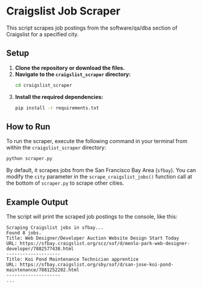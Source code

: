 # Craigslist Job Scraper

This script scrapes job postings from the software/qa/dba section of Craigslist for a specified city.

## Setup

1.  **Clone the repository or download the files.**
2.  **Navigate to the `craigslist_scraper` directory:**
    ```bash
    cd craigslist_scraper
    ```
3.  **Install the required dependencies:**
    ```bash
    pip install -r requirements.txt
    ```

## How to Run

To run the scraper, execute the following command in your terminal from within the `craigslist_scraper` directory:

```bash
python scraper.py
```

By default, it scrapes jobs from the San Francisco Bay Area (`sfbay`). You can modify the `city` parameter in the `scrape_craigslist_jobs()` function call at the bottom of `scraper.py` to scrape other cities.

## Example Output

The script will print the scraped job postings to the console, like this:

```
Scraping Craigslist jobs in sfbay...
Found 8 jobs.
Title: Web Designer/Developer Auction Website Design Start Today
URL: https://sfbay.craigslist.org/scz/sof/d/menlo-park-web-designer-developer/7882577438.html
--------------------
Title: Koi Pond Maintenance Technician apprentice
URL: https://sfbay.craigslist.org/sby/sof/d/san-jose-koi-pond-maintenance/7881252202.html
--------------------
...
```
